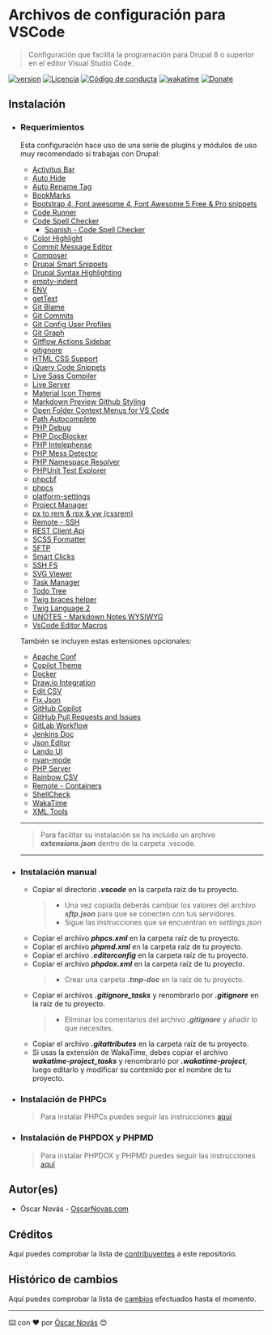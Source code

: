 Archivos de configuración para VSCode
===

>Configuración que facilita la programación para Drupal 8 o superior en el
>editor Visual Studio Code.

[![version][version-badge]][changelog]
[![Licencia][license-badge]][license]
[![Código de conducta][conduct-badge]][conduct]
[![wakatime](https://wakatime.com/badge/github/oscarnovasf/VSCode-settings.svg)](https://wakatime.com/badge/github/oscarnovasf/VSCode-settings)
[![Donate][donate-badge]][donate-url]

## Instalación

* ### Requerimientos

  Esta configuración hace uso de una serie de plugins y módulos de uso muy
  recomendado si trabajas con Drupal:

  * [Activitus Bar](https://marketplace.visualstudio.com/items?itemName=Gruntfuggly.activitusbar)
  * [Auto Hide](https://marketplace.visualstudio.com/items?itemName=sirmspencer.vscode-autohide)
  * [Auto Rename Tag](https://marketplace.visualstudio.com/items?itemName=formulahendry.auto-rename-tag)
  * [BookMarks](https://marketplace.visualstudio.com/items?itemName=alefragnani.Bookmarks)
  * [Bootstrap 4, Font awesome 4, Font Awesome 5 Free & Pro snippets](https://marketplace.visualstudio.com/items?itemName=thekalinga.bootstrap4-vscode)
  * [Code Runner](https://marketplace.visualstudio.com/items?itemName=formulahendry.code-runner)
  * [Code Spell Checker](https://marketplace.visualstudio.com/items?itemName=streetsidesoftware.code-spell-checker)
    * [Spanish - Code Spell Checker](https://marketplace.visualstudio.com/items?itemName=streetsidesoftware.code-spell-checker-spanish)
  * [Color Highlight](https://marketplace.visualstudio.com/items?itemName=naumovs.color-highlight)
  * [Commit Message Editor](https://marketplace.visualstudio.com/items?itemName=adam-bender.commit-message-editor)
  * [Composer](https://marketplace.visualstudio.com/items?itemName=DEVSENSE.composer-php-vscode)
  * [Drupal Smart Snippets](https://marketplace.visualstudio.com/items?itemName=andrewdavidblum.drupal-smart-snippets)
  * [Drupal Syntax Highlighting](https://marketplace.visualstudio.com/items?itemName=marcostazi.VS-code-drupal)
  * [empty-indent](https://marketplace.visualstudio.com/items?itemName=DmitryDorofeev.empty-indent)
  * [ENV](https://marketplace.visualstudio.com/items?itemName=IronGeek.vscode-env)
  * [getText](https://marketplace.visualstudio.com/items?itemName=mrorz.language-gettext)
  * [Git Blame](https://marketplace.visualstudio.com/items?itemName=waderyan.gitblame)
  * [Git Commits](https://marketplace.visualstudio.com/items?itemName=exelord.git-commits)
  * [Git Config User Profiles](https://marketplace.visualstudio.com/items?itemName=onlyutkarsh.git-config-user-profiles)
  * [Git Graph](https://marketplace.visualstudio.com/items?itemName=mhutchie.git-graph)
  * [Gitflow Actions Sidebar](https://marketplace.visualstudio.com/items?itemName=ardisaurus.gitflow-actions-sidebar)
  * [gitignore](https://marketplace.visualstudio.com/items?itemName=codezombiech.gitignore)
  * [HTML CSS Support](https://marketplace.visualstudio.com/items?itemName=ecmel.vscode-html-css)
  * [jQuery Code Snippets](https://marketplace.visualstudio.com/items?itemName=donjayamanne.jquerysnippets)
  * [Live Sass Compiler](https://marketplace.visualstudio.com/items?itemName=glenn2223.live-sass)
  * [Live Server](https://marketplace.visualstudio.com/items?itemName=ritwickdey.LiveServer)
  * [Material Icon Theme](https://marketplace.visualstudio.com/items?itemName=PKief.material-icon-theme)
  * [Markdown Preview Github Styling](https://marketplace.visualstudio.com/items?itemName=bierner.markdown-preview-github-styles)
  * [Open Folder Context Menus for VS Code](https://marketplace.visualstudio.com/items?itemName=chrisdias.vscode-opennewinstance)
  * [Path Autocomplete](https://marketplace.visualstudio.com/items?itemName=ionutvmi.path-autocomplete)
  * [PHP Debug](https://marketplace.visualstudio.com/items?itemName=xdebug.php-debug)
  * [PHP DocBlocker](https://marketplace.visualstudio.com/items?itemName=neilbrayfield.php-docblocker)
  * [PHP Intelephense](https://marketplace.visualstudio.com/items?itemName=bmewburn.vscode-intelephense-client)
  * [PHP Mess Detector](https://marketplace.visualstudio.com/items?itemName=ecodes.vscode-phpmd)
  * [PHP Namespace Resolver](https://marketplace.visualstudio.com/items?itemName=MehediDracula.php-namespace-resolver)
  * [PHPUnit Test Explorer](https://marketplace.visualstudio.com/items?itemName=recca0120.vscode-phpunit)
  * [phpcbf](https://marketplace.visualstudio.com/items?itemName=persoderlind.vscode-phpcbf)
  * [phpcs](https://marketplace.visualstudio.com/items?itemName=shevaua.phpcs)
  * [platform-settings](https://marketplace.visualstudio.com/items?itemName=runarsf.platform-settings)
  * [Project Manager](https://marketplace.visualstudio.com/items?itemName=alefragnani.project-manager)
  * [px to rem & rpx & vw (cssrem)](https://marketplace.visualstudio.com/items?itemName=cipchk.cssrem)
  * [Remote - SSH](https://marketplace.visualstudio.com/items?itemName=ms-vscode-remote.remote-ssh)
  * [REST Client Api](https://marketplace.visualstudio.com/items?itemName=donebd.rest-client-api)
  * [SCSS Formatter](https://marketplace.visualstudio.com/items?itemName=sibiraj-s.vscode-scss-formatter)
  * [SFTP](https://marketplace.visualstudio.com/items?itemName=liximomo.sftp)
  * [Smart Clicks](https://marketplace.visualstudio.com/items?itemName=antfu.smart-clicks)
  * [SSH FS](https://marketplace.visualstudio.com/items?itemName=Kelvin.vscode-sshfs)
  * [SVG Viewer](https://marketplace.visualstudio.com/items?itemName=cssho.vscode-svgviewer)
  * [Task Manager](https://marketplace.visualstudio.com/items?itemName=cnshenj.vscode-task-manager)
  * [Todo Tree](https://marketplace.visualstudio.com/items?itemName=Gruntfuggly.todo-tree)
  * [Twig braces helper](https://marketplace.visualstudio.com/items?itemName=zepich.twig-braces-helper)
  * [Twig Language 2](https://marketplace.visualstudio.com/items?itemName=mblode.twig-language-2)
  * [UNOTES - Markdown Notes WYSIWYG](https://marketplace.visualstudio.com/items?itemName=ryanmcalister.Unotes)
  * [VsCode Editor Macros](https://marketplace.visualstudio.com/items?itemName=jpsnee.vscode-editor-macros)

  También se incluyen estas extensiones opcionales:
  * [Apache Conf](https://marketplace.visualstudio.com/items?itemName=mrmlnc.vscode-apache)
  * [Copilot Theme](https://marketplace.visualstudio.com/items?itemName=BenjaminBenais.copilot-theme)
  * [Docker](https://marketplace.visualstudio.com/items?itemName=ms-azuretools.vscode-docker)
  * [Draw.io Integration](https://marketplace.visualstudio.com/items?itemName=hediet.vscode-drawio)
  * [Edit CSV](https://marketplace.visualstudio.com/items?itemName=janisdd.vscode-edit-csv)
  * [Fix Json](https://marketplace.visualstudio.com/items?itemName=oliversturm.fix-json)
  * [GitHub Copilot](https://marketplace.visualstudio.com/items?itemName=GitHub.copilot)
  * [GitHub Pull Requests and Issues](https://marketplace.visualstudio.com/items?itemName=GitHub.vscode-pull-request-github)
  * [GitLab Workflow](https://marketplace.visualstudio.com/items?itemName=GitLab.gitlab-workflow)
  * [Jenkins Doc](https://marketplace.visualstudio.com/items?itemName=Maarti.jenkins-doc)
  * [Json Editor](https://marketplace.visualstudio.com/items?itemName=nickdemayo.vscode-json-editor)
  * [Lando UI](https://marketplace.visualstudio.com/items?itemName=jixabon.lando-ui)
  * [nyan-mode](https://marketplace.visualstudio.com/items?itemName=zakudriver.nyan-mode)
  * [PHP Server](https://marketplace.visualstudio.com/items?itemName=brapifra.phpserver)
  * [Rainbow CSV](https://marketplace.visualstudio.com/items?itemName=mechatroner.rainbow-csv)
  * [Remote - Containers](https://marketplace.visualstudio.com/items?itemName=ms-vscode-remote.remote-containers)
  * [ShellCheck](https://marketplace.visualstudio.com/items?itemName=timonwong.shellcheck)
  * [WakaTime](https://marketplace.visualstudio.com/items?itemName=WakaTime.vscode-wakatime)
  * [XML Tools](https://marketplace.visualstudio.com/items?itemName=DotJoshJohnson.xml)

  ---

  >Para facilitar su instalación se ha incluido un archivo ***extensions.json***
  >dentro de la carpeta .vscode.

  ---

* ### Instalación manual

  * Copiar el directorio ***.vscode*** en la carpeta raíz de tu proyecto.
    > * Una vez copiada deberás cambiar los valores del archivo ***sftp.json***
        para que se conecten con tus servidores.
    > * Sigue las instrucciones que se encuentran en *settings.json*
  * Copiar el archivo ***phpcs.xml*** en la carpeta raíz de tu proyecto.
  * Copiar el archivo ***phpmd.xml*** en la carpeta raíz de tu proyecto.
  * Copiar el archivo ***.editorconfig*** en la carpeta raíz de tu proyecto.
  * Copiar el archivo ***phpdox.xml*** en la carpeta raíz de tu proyecto.
    > * Crear una carpeta ***.tmp-doc*** en la raíz de tu proyecto.
  * Copiar el archivos ***.gitignore_tasks*** y renombrarlo por ***.gitignore***
    en la raíz de tu proyecto.
    > * Eliminar los comentarios del archivo ***.gitignore*** y añadir lo que
        necesites.
  * Copiar el archivo ***.gitattributes*** en la carpeta raíz de tu proyecto.
  * Si usas la extensión de WakaTime, debes copiar el archivo
    ***wakatime-project_tasks*** y renombrarlo por ***.wakatime-project***,
    luego editarlo y modificar su contenido por el nombre de tu proyecto.

* ### Instalación de PHPCs

  >Para instalar PHPCs puedes seguir las instrucciones [aquí](https://oscarnovas.com/blog/usar-la-guia-de-estilo-de-drupal-con-phpcs-y-visual-code)

* ### Instalación de PHPDOX y PHPMD

  >Para instalar PHPDOX y PHPMD puedes seguir las instrucciones [aquí](https://oscarnovas.com/blog/generando-documentacion-tecnica)

## Autor(es)
- Óscar Novás - [OscarNovas.com][mi-web]

## Créditos
Aquí puedes comprobar la lista de [contribuyentes][contributors]
a este repositorio.

## Histórico de cambios
Aquí puedes comprobar la lista de [cambios][changelog] efectuados hasta el
momento.

---
⌨️ con ❤️ por [Óscar Novás][mi-web] 😊

[mi-web]: https://oscarnovas.com "for developers"

[version]: v0.7.23
[version-badge]: https://img.shields.io/badge/Versión-0.7.23-blue.svg

[license]: LICENSE.md
[license-badge]: https://img.shields.io/badge/Licencia-GPLv3+-green.svg "Leer la licencia"

[conduct]: CODE_OF_CONDUCT.md
[conduct-badge]: https://img.shields.io/badge/Contributor%20Covenant-2.0-4baaaa.svg "Código de conducta"

[changelog]: CHANGELOG.md "Histórico de cambios"
[contributors]: https://github.com/oscarnovasf/vscode_config/contributors "Ver contribuyentes"

[donate-badge]: https://img.shields.io/badge/Donaci%C3%B3n-PayPal-red.svg
[donate-url]: https://paypal.me/oscarnovasf "Haz una donación"
